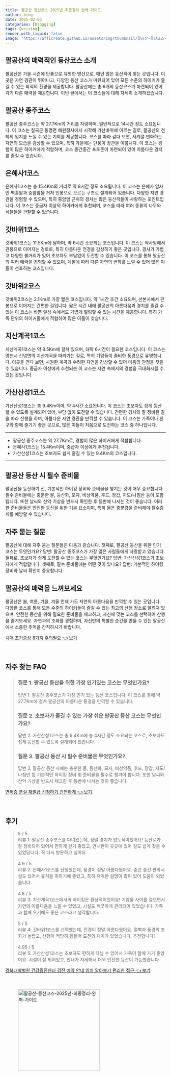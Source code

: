 ```yaml
---
title: 팔공산 등산코스 2025년 최종정리 완벽 가이드
author: bing
date: 2025-02-03
categories: [Blogging]
tags: [writing]
render_with_liquid: false
image: 'https://afficreate.github.io/assets/img/thumbnail/팔공산-등산코스-2025년-최종정리-완벽-가이드.webp'
---
```



<h2 id='팔공산_소개'>팔공산의 매력적인 등산코스 소개</h2>

<p>팔공산은 가을 시즌에 단풍으로 유명한 명산으로, 매년 많은 등산객이 찾는 곳입니다. 이곳은 자연 경관이 뛰어나고, 다양한 등산 코스가 마련되어 있어 모든 수준의 하이커가 즐길 수 있는 최적의 환경을 제공합니다. 팔공산에는 총 6개의 등산코스가 마련되어 있어 각기 다른 매력을 제공합니다. 이번 글에서는 이 코스들에 대해 자세히 소개하겠습니다.</p>

<h2 id='팔공산_종주코스'>팔공산 종주코스</h2>

<p>팔공산 종주코스는 약 27.7Km의 거리를 자랑하며, 일반적으로 14시간 정도 소요됩니다. 이 코스는 칠곡군 동명면 해원정사에서 시작해 가산바위에 이르는 길로, 팔공산의 천혜의 입지를 느낄 수 있는 기회를 제공합니다. 코스를 따라 걷다 보면, 사계절 변화하는 자연의 모습을 감상할 수 있으며, 특히 가을에는 단풍이 장관을 이룹니다. 이 코스는 경험이 많은 하이커에게 적합하며, 코스 중간중간 포토존이 마련되어 있어 아름다운 경치를 즐길 수 있습니다.</p>

<h2 id='은혜사1코스'>은혜사1코스</h2>

<p>은혜사1코스는 총 15.4Km의 거리로 약 8시간 정도 소요됩니다. 이 코스는 은혜사 암자인 백흥암과 중암암을 거쳐 인봉으로 오르는 구조로 설계되어 있습니다. 다양한 자연 경관을 경험할 수 있으며, 특히 중암암 근처의 경치는 많은 등산객들이 사랑하는 포인트입니다. 이 코스는 중급자 이상의 하이커에게 추천되며, 코스를 따라 여러 종류의 나무와 식물들을 관찰할 수 있습니다.</p>

<h2 id='갓바위1코스'>갓바위1코스</h2>

<p>갓바위1코스는 11.5Km에 달하며, 약 6시간 소요되는 코스입니다. 이 코스는 약사암에서 관봉으로 이어지는 경로로, 특히 아름다운 전경을 감상하기 좋은 곳입니다. 경사가 가볍고 다양한 볼거리가 있어 초보자도 부담없이 도전할 수 있습니다. 이 코스를 통해 팔공산의 여러 매력을 경험할 수 있으며, 계절에 따라 다른 자연의 변화를 느낄 수 있어 많은 이들이 선호하는 코스입니다.</p>

<h2 id='갓바위2코스'>갓바위2코스</h2>

<p>갓바위2코스는 2.1Km로 가장 짧은 코스입니다. 약 1시간 조간 소요되며, 선본사에서 관봉으로 이어지는 간편한 길입니다. 짧은 시간 내에 팔공산의 아름다움과 경치를 즐길 수 있는 이 코스는 바쁜 일상 속에서도 가볍게 힐링할 수 있는 시간을 제공합니다. 특히 가족 단위의 하이커들에게 적합하여 많은 이들이 찾습니다.</p>

<h2 id='치산계곡1코스'>치산계곡1코스</h2>

<p>치산계곡1코스는 약 8.5Km에 걸쳐 있으며, 대략 6시간이 필요한 코스입니다. 이 코스는 영천시 신녕면의 치산계곡을 따라가는 길로, 특히 기암들이 즐비한 풍경으로 유명합니다. 이곳을 걷다 보면, 시원한 계곡과 수려한 자연을 감상할 수 있어 마음의 안정을 찾을 수 있습니다. 중급자 이상에게 추천되는 이 코스는 자연 속에서의 경험을 극대화시킬 수 있는 곳입니다.</p>

<h2 id='가산산성1코스'>가산산성1코스</h2>

<p>가산산성1코스는 총 9.4Km이며, 약 4시간 소요됩니다. 이 코스는 초보자도 쉽게 등산할 수 있도록 설계되어 있어, 부담 없이 도전할 수 있습니다. 간편한 경사와 잘 정비된 길을 따라 산행을 하며, 아름다운 자연 경관을 만끽할 수 있습니다. 이 코스는 가족이나 친구와 함께 즐기기 좋은 곳으로, 많은 이들이 처음으로 도전하는 코스 중 하나입니다.</p>

<hr />

<ul>
    <li>팔공산 종주코스는 약 27.7Km로, 경험이 많은 하이커에게 적합합니다.</li>
    <li>은혜사1코스는 15.4Km이며, 중급자 이상에게 추천됩니다.</li>
    <li>가산산성1코스는 초보자도 쉽게 즐길 수 있는 9.4Km의 코스입니다.</li>
</ul>

<hr />

<h2 id='등산준비물'>팔공산 등산 시 필수 준비물</h2>

<p>팔공산을 등산하기 전, 기본적인 하이킹 장비와 준비물을 챙기는 것이 매우 중요합니다. 필수 준비물에는 충분한 물, 등산화, 모자, 비상약품, 후드, 장갑, 지도/나침반 등이 포함됩니다. 또한 날씨와 산악 기상을 반드시 확인한 후 등반에 나서는 것이 좋습니다. 이러한 준비물들은 안전한 등산을 위한 기본 요소이며, 특히 물은 충분량을 준비해야 탈수증세를 예방할 수 있습니다.</p>

<h2 id='자주묻는질문'>자주 묻는 질문</h2>

<p>팔공산에 대해 자주 묻는 질문들은 다음과 같습니다. 첫째로, 팔공산 등산을 위한 인기 코스는 무엇인가요? 답변: 팔공산 종주코스가 가장 많은 사람들에게 사랑받고 있습니다. 둘째로, 초보자가 쉽게 도전할 수 있는 코스는 무엇인가요? 답변: 가산산성1코스가 초보자에게 적합합니다. 셋째로, 필수 준비물에는 어떤 것이 있나요? 답변: 기본적인 하이킹 장비와 날씨 확인이 중요합니다.</p>

<h2 id='팔공산_마무리'>팔공산의 매력을 느껴보세요</h2>

<p>팔공산은 봄, 여름, 가을, 겨울 언제 가도 자연의 아름다움을 만끽할 수 있는 곳입니다. 다양한 코스를 통해 모든 수준의 하이커들이 즐길 수 있는 최고의 산행 장소로 알려져 있으며, 안전한 등산을 위해 필요한 준비물을 체크하고, 자신에 맞는 코스를 선택하여 산행을 즐겨보세요. 자연과의 조화를 경험하며, 자신만의 특별한 순간을 만들 수 있는 팔공산에서 소중한 추억을 간직하시기 바랍니다.</p>


<p><a class="click-button" title="치매 초기증상 8가지 주의필요" href="https://afficreate.github.io/posts/%EC%B9%98%EB%A7%A4-%EC%B4%88%EA%B8%B0%EC%A6%9D%EC%83%81-8%EA%B0%80%EC%A7%80-%EC%A3%BC%EC%9D%98%ED%95%84%EC%9A%94/" rel="dofollow">치매 초기증상 8가지 주의필요 👈 보기</a></p><br>
<h2 id='자주_찾는_FAQ'>자주 찾는 FAQ</h2>
<div itemscope="" itemtype="https://schema.org/FAQPage"> 
<blockquote> 
<div itemscope="" itemprop="mainEntity" itemtype="https://schema.org/Question"> 
<h3 itemprop="name">질문 1. 팔공산 등산을 위한 가장 인기있는 코스는 무엇인가요?</h3> 
<div itemscope="" itemprop="acceptedAnswer" itemtype="https://schema.org/Answer"> 
<span itemprop="text"> 
<p>답변 1. 팔공산 종주코스가 가장 인기 있는 등산 코스입니다. 이 코스를 통해 약 27.7Km에 걸쳐 팔공산의 아름다운 풍경을 만끽할 수 있습니다.</p> 
</span> 
</div> 
</div> 
<div itemscope="" itemprop="mainEntity" itemtype="https://schema.org/Question"> 
<h3 itemprop="name">질문 2. 초보자가 즐길 수 있는 가장 쉬운 팔공산 등산 코스는 무엇인가요?</h3> 
<div itemscope="" itemprop="acceptedAnswer" itemtype="https://schema.org/Answer"> 
<span itemprop="text"> 
<p>답변 2. 가산산성1코스는 총 9.4Km에 총 4시간 정도 소요되는 코스로, 초보자도 쉽게 등산할 수 있도록 설계되어 있습니다.</p> 
</span> 
</div> 
</div> 
<div itemscope="" itemprop="mainEntity" itemtype="https://schema.org/Question"> 
<h3 itemprop="name">질문 3. 팔공산 등산 시 필수 준비물은 무엇인가요?</h3> 
<div itemscope="" itemprop="acceptedAnswer" itemtype="https://schema.org/Answer"> 
<span itemprop="text"> 
<p>답변 3. 팔공산 등산 시에는 충분한 물, 등산화, 모자, 비상약품, 후드, 장갑, 지도/나침반 등 기본적인 하이킹 장비 및 준비물을 필수로 챙겨야 합니다. 또한 날씨와 산악 기상을 반드시 체크한 후 등반에 나서는 것이 좋습니다.</p> 
</span> 
</div> 
</div> 
</blockquote> 
</div>
<p><a class="click-button" title="면허증 분실 재발급 신청하기 간편하게" href="https://afficreate.github.io/posts/%EB%A9%B4%ED%97%88%EC%A6%9D-%EB%B6%84%EC%8B%A4-%EC%9E%AC%EB%B0%9C%EA%B8%89-%EC%8B%A0%EC%B2%AD%ED%95%98%EA%B8%B0-%EA%B0%84%ED%8E%B8%ED%95%98%EA%B2%8C/" rel="dofollow">면허증 분실 재발급 신청하기 간편하게 👈 보기</a></p><br>
<h2 id='후기'>후기</h2>
<div itemscope itemtype="https://schema.org/Product">
  <blockquote>
  <div itemprop="review" itemscope itemtype="https://schema.org/Review">
      <div itemprop="reviewRating" itemscope itemtype="https://schema.org/Rating"> <span itemprop="ratingValue">5</span> / <span itemprop="bestRating">5</span> </div>
      <span itemprop="reviewBody">리뷰 1: 팔공산 종주코스를 다녀왔는데, 정말 경치가 압도적이었어요! 등산로가 잘 정비되어 있어서 편하게 걷기 좋았고, 안내판이 곳곳에 있어 길도 쉽게 찾을 수 있었답니다. 꼭 다시 방문하고 싶어요.</span>
  </div>
  <br>
  <div itemprop="review" itemscope itemtype="https://schema.org/Review">
      <div itemprop="reviewRating" itemscope itemtype="https://schema.org/Rating"> <span itemprop="ratingValue">4.9</span> / <span itemprop="bestRating">5</span> </div>
      <span itemprop="reviewBody">리뷰 2: 은혜사1코스를 산행했는데, 풍경이 정말 아름다웠어요. 중간 중간 편의시설도 있어서 휴식을 취하기에 좋았고, 특히 유익한 설명이 많이 있어 도움이 되었습니다.</span>
  </div>
  <br>
  <div itemprop="review" itemscope itemtype="https://schema.org/Review">
      <div itemprop="reviewRating" itemscope itemtype="https://schema.org/Rating"> <span itemprop="ratingValue">4.8</span> / <span itemprop="bestRating">5</span> </div>
      <span itemprop="reviewBody">리뷰 3: 치산계곡1코스에서의 하이킹은 환상적이었어요! 기암들 사이를 걸으면서 자연의 아름다움을 느낄 수 있었고, 시설도 깨끗하게 관리되어 있었습니다. 가족과 함께 오기에도 좋은 코스라고 생각합니다.</span>
  </div>
  <br>
  <div itemprop="review" itemscope itemtype="https://schema.org/Review">
      <div itemprop="reviewRating" itemscope itemtype="https://schema.org/Rating"> <span itemprop="ratingValue">5</span> / <span itemprop="bestRating">5</span> </div>
      <span itemprop="reviewBody">리뷰 4: 갓바위1코스를 선택했는데, 전경이 정말 아름다웠어요. 절벽과 풍경의 조화가 놀랍고, 산행이 적당히 힘들어 도전의 재미가 있었습니다. 추천합니다!</span>
  </div>
  <br>
  <div itemprop="review" itemscope itemtype="https://schema.org/Review">
      <div itemprop="reviewRating" itemscope itemtype="https://schema.org/Rating"> <span itemprop="ratingValue">4.95</span> / <span itemprop="bestRating">5</span> </div>
      <span itemprop="reviewBody">리뷰 5: 가산산성1코스는 초보자도 편하게 다닐 수 있어서 가족이 함께 가기 좋았어요. 시설이 잘 되어있고, 안내가 자세해서 더욱 안전한 등산이 가능했습니다.</span>
  </div>
  </blockquote>
</div>
<p><a class="click-button" title="경북대학병원 건강증진센터 검진 예약 안내 위치 알아보기 편리한 접근" href="https://afficreate.github.io/posts/%EA%B2%BD%EB%B6%81%EB%8C%80%ED%95%99%EB%B3%91%EC%9B%90-%EA%B1%B4%EA%B0%95%EC%A6%9D%EC%A7%84%EC%84%BC%ED%84%B0-%EA%B2%80%EC%A7%84-%EC%98%88%EC%95%BD-%EC%95%88%EB%82%B4-%EC%9C%84%EC%B9%98-%EC%95%8C%EC%95%84%EB%B3%B4%EA%B8%B0-%ED%8E%B8%EB%A6%AC%ED%95%9C-%EC%A0%91%EA%B7%BC/" rel="dofollow">경북대학병원 건강증진센터 검진 예약 안내 위치 알아보기 편리한 접근 👈 보기</a></p><br>
<figure class="image"><img src="https://afficreate.github.io/assets/img/thumbnail/팔공산-등산코스-2025년-최종정리-완벽-가이드.webp" alt="팔공산-등산코스-2025년-최종정리-완벽-가이드" width="256" height="256"></figure>